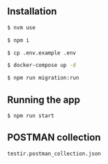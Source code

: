 ## Installation

```bash
$ nvm use

$ npm i

$ cp .env.example .env

$ docker-compose up -d

$ npm run migration:run
```

## Running the app

```bash
$ npm run start
```

## POSTMAN collection

```bash
testir.postman_collection.json
```